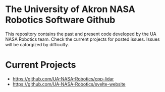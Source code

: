 # The University of Akron NASA Robotics Software Github
This repository contains the past and present code developed by the UA NASA Robotics team.
Check the current projects for posted issues. Issues will be catorgized by difficulty.

# Current Projects
- https://github.com/UA-NASA-Robotics/cpp-lidar
- https://github.com/UA-NASA-Robotics/svelte-website
